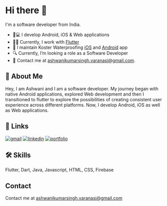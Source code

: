 # Hi there 👋

I'm a software developer from India.

- 📱💻 I develop Android, iOS & Web applications
- 👨‍💻 Currently, I work with [Flutter](https://flutter.dev)
- 💼 I maintain Koster Waterproofing [iOS](https://apps.apple.com/in/app/koster-waterproofing/id1536775985) and [Android](https://play.google.com/store/apps/details?id=com.kosteruk.Koster) app
- 🔍 Currently, I’m looking a role as a Software Developer
- 💬 Contact me at ashwanikumarsingh.varanasi@gmail.com.

## 🚀 About Me
Hey, I am Ashwani and I am a software developer. My journey began with native Android applications, explored Web development and then I transitioned to flutter to explore the possibilities of creating consistent user experience across different platforms. Now, I develop Android, iOS as well as Web applications.


## 🔗 Links
[![gmail](https://img.shields.io/badge/email-fff?style=for-the-badge&logo=gmail)](mailto:ashwanikumarsingh.varanasi@gmail.com)
[![linkedin](https://img.shields.io/badge/linkedin-0A66C2?style=for-the-badge&logo=linkedin&logoColor=white)](https://www.linkedin.com/in/ashwani-india/)
[![portfolio](https://img.shields.io/badge/my_portfolio-000?style=for-the-badge&logo=ko-fi&logoColor=white)](http://google.com/)


## 🛠 Skills
Flutter, Dart, Java, Javascript, HTML, CSS, Firebase

## Contact

Contact me at ashwanikumarsingh.varanasi@gmail.com

<!--
**ashwani211/ashwani211** is a ✨ _special_ ✨ repository because its `README.md` (this file) appears on your GitHub profile.

Here are some ideas to get you started:

- 🔭 I’m currently working on ...
- 🌱 I’m currently learning ...
- 👯 I’m looking to collaborate on ...
- 🤔 I’m looking for help with ...
- 💬 Ask me about ...
- 📫 How to reach me: ...
- 😄 Pronouns: ...
- ⚡ Fun fact: ...
-->
